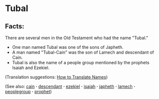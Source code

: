 # Tubal #

## Facts: ##

There are several men in the Old Testament who had the name "Tubal."

* One man named Tubal was one of the sons of Japheth.
* A man named "Tubal-Cain" was the son of Lamech and descendant of Cain.
* Tubal is also the name of a people group mentioned by the prophets Isaiah and Ezekiel.

(Translation suggestions: [How to Translate Names](https://git.door43.org/Door43/en-ta-translate-vol1/src/master/content/translate_names.md))

(See also: [cain](../other/cain.md) **·** [descendant](../other/descendant.md) **·** [ezekiel](../other/ezekiel.md) **·** [isaiah](../other/isaiah.md) **·** [japheth](../other/japheth.md) **·** [lamech](../other/lamech.md) **·** [peoplegroup](../other/peoplegroup.md) **·** [prophet](../kt/prophet.md))

